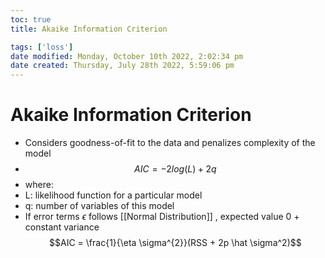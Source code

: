 ```yaml
---
toc: true
title: Akaike Information Criterion

tags: ['loss']
date modified: Monday, October 10th 2022, 2:02:34 pm
date created: Thursday, July 28th 2022, 5:59:06 pm
---
```


# Akaike Information Criterion
- Considers goodness-of-fit to the data and penalizes complexity of the model
- $$AIC=−2log⁡(L)+2q$$
- where:
- L: likelihood function for a particular model
- q: number of variables of this model
- If error terms $\epsilon$ follows [[Normal Distribution]] , expected value 0 + constant variance $$AIC = \frac{1}{\eta \sigma^{2}}(RSS + 2p \hat \sigma^2)$$




